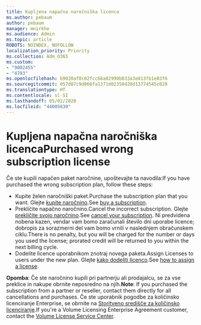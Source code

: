 ```yaml
---
title: Kupljena napačna naročniška licenca
ms.author: pebaum
author: pebaum
manager: mnirkhe
ms.audience: Admin
ms.topic: article
ROBOTS: NOINDEX, NOFOLLOW
localization_priority: Priority
ms.collection: Adm_O365
ms.custom:
- "9002455"
- "4793"
ms.openlocfilehash: b9020af8c02fcc66a02990b033a3e813fb1e03f6
ms.sourcegitcommit: 057d87c9d866fa1371d02350420d13774545c028
ms.translationtype: HT
ms.contentlocale: sl-SI
ms.lasthandoff: 05/02/2020
ms.locfileid: "44005630"
---
```

# <a name="purchased-wrong-subscription-license"></a><span data-ttu-id="3f198-102">Kupljena napačna naročniška licenca</span><span class="sxs-lookup"><span data-stu-id="3f198-102">Purchased wrong subscription license</span></span>

<span data-ttu-id="3f198-103">Če ste kupili napačen paket naročnine, upoštevajte ta navodila:</span><span class="sxs-lookup"><span data-stu-id="3f198-103">If you have purchased the wrong subscription plan, follow these steps:</span></span>

- <span data-ttu-id="3f198-104">Kupite želen naročniški paket.</span><span class="sxs-lookup"><span data-stu-id="3f198-104">Purchase the subscription plan that you want.</span></span> <span data-ttu-id="3f198-105">Glejte [kupite naročnino](https://docs.microsoft.com/alchemyinsights/buy-a-subscription-to-office-365-for-business).</span><span class="sxs-lookup"><span data-stu-id="3f198-105">See [buy a subscription](https://docs.microsoft.com/alchemyinsights/buy-a-subscription-to-office-365-for-business).</span></span>
- <span data-ttu-id="3f198-106">Prekličite napačno naročnino.</span><span class="sxs-lookup"><span data-stu-id="3f198-106">Cancel the incorrect subscription.</span></span> <span data-ttu-id="3f198-107">Glejte [prekličite svojo naročnino](https://docs.microsoft.com/alchemyinsights/canceling-your-office-365-subscription).</span><span class="sxs-lookup"><span data-stu-id="3f198-107">See [cancel your subscription](https://docs.microsoft.com/alchemyinsights/canceling-your-office-365-subscription).</span></span>
<span data-ttu-id="3f198-108">Ni predvidena nobena kazen, vendar vam bomo zaračunali število dni uporabe licence; dobropis za sorazmerni del vam bomo vrnili v naslednjem obračunskem ciklu.</span><span class="sxs-lookup"><span data-stu-id="3f198-108">There is no penalty, but you will be charged for the number or days you used the license; prorated credit will be returned to you within the next billing cycle.</span></span>
- <span data-ttu-id="3f198-109">Dodelite licence uporabnikom znotraj novega paketa.</span><span class="sxs-lookup"><span data-stu-id="3f198-109">Assign Licenses to users under the new plan.</span></span> <span data-ttu-id="3f198-110">Glejte [kako dodeliti licenco](https://docs.microsoft.com/alchemyinsights/how-to-assign-a-license-to-a-user).</span><span class="sxs-lookup"><span data-stu-id="3f198-110">See [how to assign a license](https://docs.microsoft.com/alchemyinsights/how-to-assign-a-license-to-a-user).</span></span>

<span data-ttu-id="3f198-111">**Opomba**: Če ste naročnino kupili pri partnerju ali prodajalcu, se za vse preklice in nakupe obrnite neposredno na njih.</span><span class="sxs-lookup"><span data-stu-id="3f198-111">**Note**: If you purchased the subscription from a partner or reseller, contact them directly for all cancellations and purchases.</span></span> <span data-ttu-id="3f198-112">Če ste uporabnik pogodbe za količinsko licenciranje Enterprise, se obrnite na [Storitveno središče za količinsko licenciranje](https://support.microsoft.com/help/4471406/how-to-contact-the-microsoft-volume-licensing-service-center).</span><span class="sxs-lookup"><span data-stu-id="3f198-112">If you're a Volume Licensing Enterprise Agreement customer, contact the [Volume License Service Center](https://support.microsoft.com/help/4471406/how-to-contact-the-microsoft-volume-licensing-service-center).</span></span>
